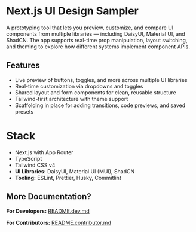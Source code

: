 # Next.js UI Design Sampler

A prototyping tool that lets you preview, customize, and compare UI components from multiple libraries — including DaisyUI, Material UI, and ShadCN. The app supports real-time prop manipulation, layout switching, and theming to explore how different systems implement component APIs.

## Features

- Live preview of buttons, toggles, and more across multiple UI libraries
- Real-time customization via dropdowns and toggles
- Shared layout and form components for clean, reusable structure
- Tailwind-first architecture with theme support
- Scaffolding in place for adding transitions, code previews, and saved presets

# Stack

- Next.js with App Router
- TypeScript
- Tailwind CSS v4
- <b>UI Libraries:</b> DaisyUI, Material UI (MUI), ShadCN
- <b>Tooling:</b> ESLint, Prettier, Husky, Commitlint

## More Documentation?

<b>For Developers:</b>
[README.dev.md](./README.dev.md)

<b>For Contributors:</b>
[README.contributor.md](./README.contributor.md)
